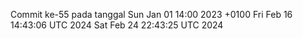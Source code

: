 Commit ke-55 pada tanggal Sun Jan 01 14:00 2023 +0100
Fri Feb 16 14:43:06 UTC 2024
Sat Feb 24 22:43:25 UTC 2024
